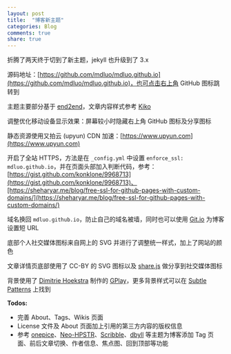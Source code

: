 ```yaml
---
layout: post
title:  "博客新主题"
categories: Blog
comments: true
share: true
---
```


折腾了两天终于切到了新主题，jekyll 也升级到了 3.x

源码地址：[https://github.com/mdluo/mdluo.github.io](https://github.com/mdluo/mdluo.github.io)，也可点击右上角 GitHub 图标跳转到

主题主要部分基于 [end2end](https://github.com/nandomoreirame/end2end)，文章内容样式参考 [Kiko](https://github.com/gfjaru/Kiko)

调整优化移动设备显示效果：屏幕较小时隐藏右上角 GitHub 图标及分享图标

静态资源使用又拍云 (upyun) CDN 加速：[https://www.upyun.com](https://www.upyun.com)

开启了全站 HTTPS，方法是在 `_config.yml` 中设置 `enforce_ssl: mdluo.github.io`，并在页面头部加入判断代码，参考：[https://gist.github.com/konklone/9968713](https://gist.github.com/konklone/9968713)、[https://sheharyar.me/blog/free-ssl-for-github-pages-with-custom-domains/](https://sheharyar.me/blog/free-ssl-for-github-pages-with-custom-domains/)

域名换回 `mdluo.github.io`，防止自己的域名被墙，同时也可以使用 [Git.io](https://git.io/) 为博客设置短 URL

底部个人社交媒体图标来自网上的 SVG 并进行了调整统一样式，加上了网站的颜色

文章详情页底部使用了 CC-BY 的 SVG 图标以及 [share.js](http://overtrue.me/share.js/) 做分享到社交媒体图标

背景使用了 [Dimitrie Hoekstra](http://dhesign.com/) 制作的 [GPlay](http://subtlepatterns.com/gplay/)，更多背景样式可以在 [Subtle Patterns](http://subtlepatterns.com/) 上找到

**Todos:**

- 完善 About、Tags、Wikis 页面
- License 文件及 About 页面加上引用的第三方内容的版权信息
- 参考 [onepice](https://github.com/guovz/onepice)、[Neo-HPSTR](https://github.com/aron-bordin/neo-hpstr-jekyll-theme)、[Scribble](https://github.com/muan/scribble)、[dbyll](https://github.com/dbtek/dbyll) 等主题为博客添加 Tag 页面、前后文章切换、作者信息、焦点图、回到顶部等功能
